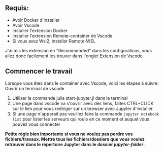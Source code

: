 ## Requis:
* Avoir Docker d'installer
* Avoir Vscode
* Installer l'extension Docker
* Installer l'extension Remote-container de Vscode
* Si vous avez Wsl2, installer Remote-WSL

J'ai mis les extension en "Recommended" dans les configurations, vous allez donc facilement les trouver dans l'onglet Extension de Vscode.
## Commencer le travail
Lorsque vous êtes dans le container avec Vscode, voici les étapes à suivre:
Ouvrir un terminal de vscode
1. Utiliser la commande julia start-jupyter.jl dans le terminal
2. Une page dans vscode va s'ouvrir avec des liens, faites CTRL+CLICK sur le lien pour vous rediriger sur un browser avec Jupyter d'installer.
3. Si une page n'apparait pas veuillez faire la commande `jupyter notebook list` pour lister les serveurs qui roule en ce moment et auquel vous pouvez vous connecter

**Petite règle bien importante si vous ne voulez pas perdre vos fichiers/travaux. Mettre tous les fichiers/dossiers que vous voulez retrouver dans le répertoire Jupyter dans le dossier *jupyter-folder*.**